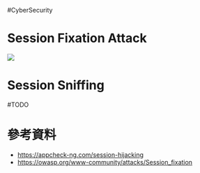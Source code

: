 #CyberSecurity 

# Session Fixation Attack

![](<https://raw.githubusercontent.com/bingyangchen/KM-software/master/img/session-hijacking.png>)

# Session Sniffing

#TODO

# 參考資料

- <https://appcheck-ng.com/session-hijacking>
- <https://owasp.org/www-community/attacks/Session_fixation>
